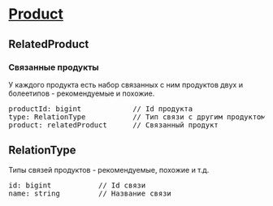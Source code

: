 
# [Product](Product.md)

## RelatedProduct

### Связанные продукты

У каждого продукта есть набор связанных с ним продуктов двух и болеетипов - рекомендуемые и похожие.  

<pre>
productId: bigint            // Id продукта
type: RelationType           // Тип связи с другим продуктом
product: relatedProduct      // Связанный продукт
</pre>

## RelationType

Типы связей продуктов - рекомендуемые, похожие и т.д.

<pre>
id: bigint           // Id связи
name: string         // Название связи
</pre>